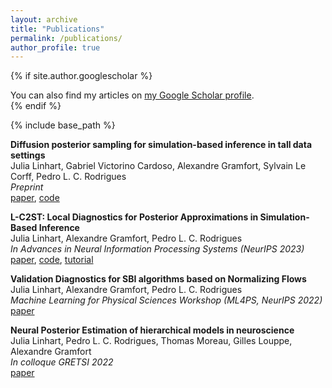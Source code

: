 ```yaml
---
layout: archive
title: "Publications"
permalink: /publications/
author_profile: true
---
```


{% if site.author.googlescholar %}
  <div class="wordwrap">You can also find my articles on <a href="{{site.author.googlescholar}}">my Google Scholar profile</a>.</div>
{% endif %}

{% include base_path %}

<!-- {% for post in site.publications reversed %}
  {% include archive-single.html %}
{% endfor %} -->

**Diffusion posterior sampling for simulation-based inference in tall data settings**\
Julia Linhart, Gabriel Victorino Cardoso, Alexandre Gramfort, Sylvain Le Corff, Pedro L. C. Rodrigues\
*Preprint*\
[paper](https://arxiv.org/pdf/2404.07593),
[code](https://github.com/JuliaLinhart/diffusions-for-sbi)

**L-C2ST: Local Diagnostics for Posterior Approximations in Simulation-Based Inference**\
Julia Linhart, Alexandre Gramfort, Pedro L. C. Rodrigues\
*In Advances in Neural Information Processing Systems (NeurIPS 2023)*\
[paper](https://arxiv.org/pdf/2306.03580),
[code](https://github.com/JuliaLinhart/lc2st),
[tutorial](https://github.com/sbi-dev/sbi/blob/main/tutorials/18_diagnostics_lc2st.ipynb)

**Validation Diagnostics for SBI algorithms based on Normalizing Flows**\
Julia Linhart, Alexandre Gramfort, Pedro L. C. Rodrigues\
*Machine Learning for Physical Sciences Workshop  (ML4PS, NeurIPS 2022)*\
[paper](https://arxiv.org/pdf/2211.09602)

**Neural Posterior Estimation of hierarchical models in neuroscience**\
Julia Linhart, Pedro L. C. Rodrigues, Thomas Moreau, Gilles Louppe, Alexandre Gramfort\
*In colloque GRETSI 2022*\
[paper](https://hal.science/hal-03858828/file/Gretsi_2022_HNPE.pdf)
